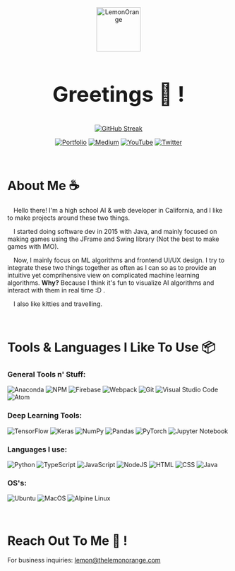 <section align="center">  
    <img alt="LemonOrange" width="100" src="https://raw.githubusercontent.com/LemonOrangeWasTaken/TheLemonOrange/cf006c33c497de6d43a959c96b85c3dc0afd6d76/assets/img/favicon.svg">
    <br>
    <h1 style="font-size:3rem">
      Greetings 👋 !
    </h1>
</section>

<section align="center">

  [![GitHub Streak](https://github-readme-streak-stats.herokuapp.com?user=lemonorangewastaken&theme=github-dark&hide_border=true&date_format=M%20j%5B%2C%20Y%5D&ring=FF7A00&fire=FFBE00&stroke=DDDDDD&dates=FFFFFF6D)](https://git.io/streak-stats)

</section>

<section align="center">

  <a href="https://thelemonorange.com">![Portfolio](https://img.shields.io/badge/Portfolio-%230d1117.svg?style=for-the-badge&logo=safari&logoColor=f2880f)</a>
  <a href="https://twitter.com/LemonOrangeTW" target="_blank">![Medium](https://img.shields.io/badge/Medium-%230d1117?style=for-the-badge&logo=medium&logoColor=white)</a>
  <a href="https://www.youtube.com/channel/UCut2xeBl7HcPEPatqpEUoQw" target="_blank">![YouTube](https://img.shields.io/badge/YouTube-%230d1117.svg?style=for-the-badge&logo=YouTube&logoColor=FF0000)</a>
  <a href="https://twitter.com/LemonOrangeTW" target="_blank">![Twitter](https://img.shields.io/badge/Twitter-%230d1117.svg?style=for-the-badge&logo=Twitter&logoColor=1DA1F2)</a>

</section>

<br>

# **About Me ☕**
&emsp;Hello there! I'm a high school AI & web developer in California, and I like to make projects around these two things.

&emsp;I started doing software dev in 2015 with Java, and mainly focused on making games using the JFrame and Swing library (Not the best to make games with IMO).

&emsp;Now, I mainly focus on ML algorithms and frontend UI/UX design. I try to integrate these two things together as often as I can so as to provide an intuitive yet comprihensive view on complicated machine learning algorithms. **Why?** Because I think it's fun to visualize AI algorithms and interact with them in real time :D .

&emsp;I also like kitties and travelling.

<br>

# **Tools & Languages I Like To Use 📦**

### **General Tools n' Stuff:**

![Anaconda](https://img.shields.io/badge/Anaconda-%2344A833.svg?style=for-the-badge&logo=anaconda&logoColor=white)
![NPM](https://img.shields.io/badge/NPM-%231a1a1a.svg?style=for-the-badge&logo=npm&logoColor=white)
![Firebase](https://img.shields.io/badge/firebase-fcbb16.svg?style=for-the-badge&logo=firebase&logoColor=black)
![Webpack](https://img.shields.io/badge/webpack-%238DD6F9.svg?style=for-the-badge&logo=webpack&logoColor=black)
![Git](https://img.shields.io/badge/git-%23F05033.svg?style=for-the-badge&logo=git&logoColor=white)
![Visual Studio Code](https://img.shields.io/badge/VSCode-143?style=for-the-badge&logo=visual-studio-code&logoColor=0078d7&color=0078d7&labelColor=white)
![Atom](https://img.shields.io/badge/Atom-143?style=for-the-badge&logo=visual-studio-code&logoColor=0078d7&color=0078d7&labelColor=white)


### **Deep Learning Tools:**

![TensorFlow](https://img.shields.io/badge/TensorFlow-white.svg?style=for-the-badge&logo=TensorFlow&logoColor=23FF6F00)
![Keras](https://img.shields.io/badge/Keras-%23D00000.svg?style=for-the-badge&logo=Keras&logoColor=white)
![NumPy](https://img.shields.io/badge/numpy-%23013243.svg?style=for-the-badge&logo=numpy&logoColor=white)
![Pandas](https://img.shields.io/badge/pandas-%23150458.svg?style=for-the-badge&logo=pandas&logoColor=white)
![PyTorch](https://img.shields.io/badge/PyTorch-%23EE4C2C.svg?style=for-the-badge&logo=PyTorch&logoColor=white)
![Jupyter Notebook](https://img.shields.io/badge/jupyter-white.svg?style=for-the-badge&logo=jupyter&logoColor=23FA0F00)

### **Languages I use:**

![Python](https://img.shields.io/badge/python-ffdd54?style=for-the-badge&logo=python&logoColor=black)
![TypeScript](https://img.shields.io/badge/typescript-white.svg?style=for-the-badge&logo=typescript&logoColor=007acc)
![JavaScript](https://img.shields.io/badge/javascript-%23323330.svg?style=for-the-badge&logo=javascript&logoColor=%23F7DF1E)
![NodeJS](https://img.shields.io/badge/node.js-6DA55F?style=for-the-badge&logo=node.js&logoColor=white)
![HTML](https://img.shields.io/badge/html-%23E34F26.svg?style=for-the-badge&logo=html5&logoColor=white)
![CSS](https://img.shields.io/badge/css-%231572B6.svg?style=for-the-badge&logo=css3&logoColor=white)
![Java](https://img.shields.io/badge/java-%23ED8B00.svg?style=for-the-badge&logo=java&logoColor=white)

### **OS's:**

![Ubuntu](https://img.shields.io/badge/Ubuntu-E95420?style=for-the-badge&logo=ubuntu&logoColor=white)
![MacOS](https://img.shields.io/badge/mac-000000?style=for-the-badge&logo=apple&logoColor=F0F0F0)
![Alpine Linux](https://img.shields.io/badge/Apline-%230D597F.svg?style=for-the-badge&logo=alpine-linux&logoColor=white)

<br>

# **Reach Out To Me 🚀 !**
For business inquiries: lemon@thelemonorange.com